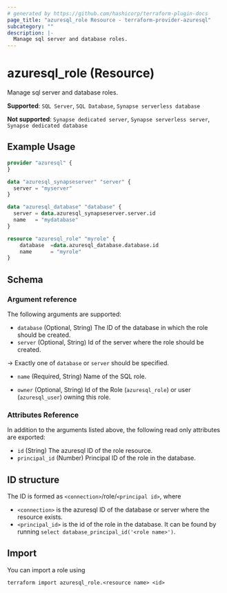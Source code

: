 ```yaml
---
# generated by https://github.com/hashicorp/terraform-plugin-docs
page_title: "azuresql_role Resource - terraform-provider-azuresql"
subcategory: ""
description: |-
  Manage sql server and database roles.
---
```


# azuresql_role (Resource)

Manage sql server and database roles.

**Supported**: `SQL Server`, `SQL Database`, `Synapse serverless database` 

**Not supported**: `Synapse dedicated server`, `Synapse serverless server`, `Synapse dedicated database`

## Example Usage

```terraform
provider "azuresql" {
}

data "azuresql_synapseserver" "server" {
  server = "myserver"
}

data "azuresql_database" "database" {
  server = data.azuresql_synapseserver.server.id
  name   = "mydatabase"
}

resource "azuresql_role" "myrole" {
    database  =data.azuresql_database.database.id
    name      = "myrole"
}
```



<!-- schema generated by tfplugindocs -->
## Schema

### Argument reference
The following arguments are supported:

- `database` (Optional, String) The ID of the database in which the role should be created. 
- `server` (Optional, String) Id of the server where the role should be created.

-> Exactly one of `database` or `server` should be specified.

- `name` (Required, String) Name of the SQL role.

- `owner` (Optional, String) Id of the Role (`azuresql_role`) or user (`azuresql_user`) owning this role.

### Attributes Reference
In addition to the arguments listed above, the following read only attributes are exported:

- `id` (String) The azuresql ID of the role resource.
- `principal_id` (Number) Principal ID of the role in the database.


## ID structure

The ID is formed as `<connection>`/role/`<principal id>`, where
* `<connection>` is the azuresql ID of the database or server where the resource exists.
* `<principal_id>` is the id of the role in the database. It can be found by running `select database_principal_id('<role name>')`.

## Import

You can import a role using 

```shell
terraform import azuresql_role.<resource name> <id>
```